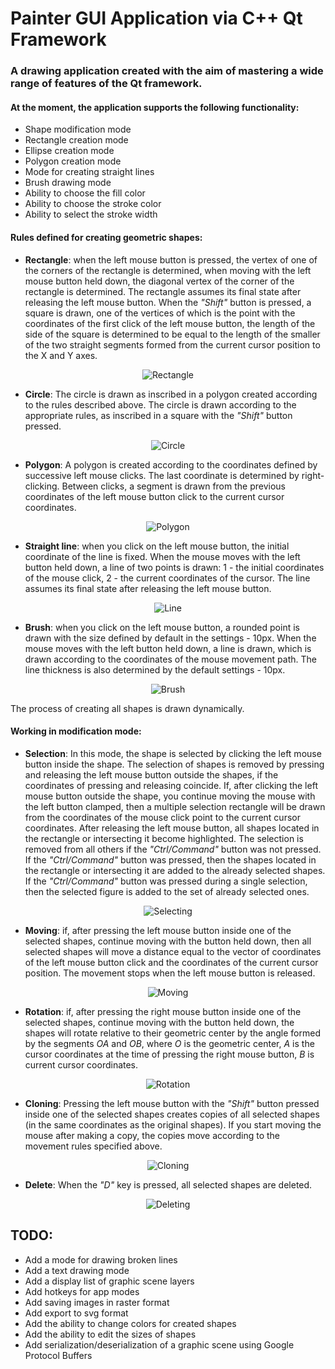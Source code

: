 # Painter GUI Application via C++ Qt Framework

### A drawing application created with the aim of mastering a wide range of features of the Qt framework.

#### At the moment, the application supports the following functionality:

- Shape modification mode
- Rectangle creation mode
- Ellipse creation mode
- Polygon creation mode
- Mode for creating straight lines
- Brush drawing mode
- Ability to choose the fill color
- Ability to choose the stroke color
- Ability to select the stroke width

#### Rules defined for creating geometric shapes:

- **Rectangle**: when the left mouse button is pressed, the vertex of one of the corners of the rectangle is determined, when moving with the left mouse button held down, the diagonal vertex of the corner of the rectangle is determined. The rectangle assumes its final state after releasing the left mouse button. When the _"Shift"_ button is pressed, a square is drawn, one of the vertices of which is the point with the coordinates of the first click of the left mouse button, the length of the side of the square is determined to be equal to the length of the smaller of the two straight segments formed from the current cursor position to the X and Y axes.

<div align="center">
  <img src="../media/gifs/rect.gif" alt="Rectangle">
</div>

- **Circle**: The circle is drawn as inscribed in a polygon created according to the rules described above. The circle is drawn according to the appropriate rules, as inscribed in a square with the _"Shift"_ button pressed.

<div align="center">
  <img src="../media/gifs/ellipse.gif" alt="Circle">
</div>

- **Polygon**: A polygon is created according to the coordinates defined by successive left mouse clicks. The last coordinate is determined by right-clicking. Between clicks, a segment is drawn from the previous coordinates of the left mouse button click to the current cursor coordinates.

<div align="center">
  <img src="../media/gifs/polygon.gif" alt="Polygon">
</div>

- **Straight line**: when you click on the left mouse button, the initial coordinate of the line is fixed. When the mouse moves with the left button held down, a line of two points is drawn: 1 - the initial coordinates of the mouse click, 2 - the current coordinates of the cursor. The line assumes its final state after releasing the left mouse button.

<div align="center">
  <img src="../media/gifs/line.gif" alt="Line">
</div>

- **Brush**: when you click on the left mouse button, a rounded point is drawn with the size defined by default in the settings - 10px. When the mouse moves with the left button held down, a line is drawn, which is drawn according to the coordinates of the mouse movement path. The line thickness is also determined by the default settings - 10px.

<div align="center">
  <img src="../media/gifs/brush.gif" alt="Brush">
</div>

The process of creating all shapes is drawn dynamically.

#### Working in modification mode:

- **Selection**: In this mode, the shape is selected by clicking the left mouse button inside the shape. The selection of shapes is removed by pressing and releasing the left mouse button outside the shapes, if the coordinates of pressing and releasing coincide. If, after clicking the left mouse button outside the shape, you continue moving the mouse with the left button clamped, then a multiple selection rectangle will be drawn from the coordinates of the mouse click point to the current cursor coordinates. After releasing the left mouse button, all shapes located in the rectangle or intersecting it become highlighted. The selection is removed from all others if the _"Ctrl/Command"_ button was not pressed. If the _"Ctrl/Command"_ button was pressed, then the shapes located in the rectangle or intersecting it are added to the already selected shapes. If the _"Ctrl/Command"_ button was pressed during a single selection, then the selected figure is added to the set of already selected ones.

<div align="center">
  <img src="../media/gifs/selecting.gif" alt="Selecting">
</div>

- **Moving**: if, after pressing the left mouse button inside one of the selected shapes, continue moving with the button held down, then all selected shapes will move a distance equal to the vector of coordinates of the left mouse button click and the coordinates of the current cursor position. The movement stops when the left mouse button is released.

<div align="center">
  <img src="../media/gifs/moving.gif" alt="Moving">
</div>

- **Rotation**: if, after pressing the right mouse button inside one of the selected shapes, continue moving with the button held down, the shapes will rotate relative to their geometric center by the angle formed by the segments _OA_ and _OB_, where _O_ is the geometric center, _A_ is the cursor coordinates at the time of pressing the right mouse button, _B_ is current cursor coordinates.

<div align="center">
  <img src="../media/gifs/rotation.gif" alt="Rotation">
</div>

- **Cloning**: Pressing the left mouse button with the _"Shift"_ button pressed inside one of the selected shapes creates copies of all selected shapes (in the same coordinates as the original shapes). If you start moving the mouse after making a copy, the copies move according to the movement rules specified above.

<div align="center">
  <img src="../media/gifs/cloning.gif" alt="Cloning">
</div>

- **Delete**: When the _"D"_ key is pressed, all selected shapes are deleted.

<div align="center">
  <img src="../media/gifs/deleting.gif" alt="Deleting">
</div>

## TODO:

- Add a mode for drawing broken lines
- Add a text drawing mode
- Add a display list of graphic scene layers
- Add hotkeys for app modes
- Add saving images in raster format
- Add export to svg format
- Add the ability to change colors for created shapes
- Add the ability to edit the sizes of shapes
- Add serialization/deserialization of a graphic scene using Google Protocol Buffers
